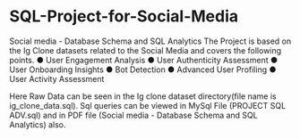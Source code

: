 # SQL-Project-for-Social-Media
Social media - Database Schema and SQL Analytics
The Project is based on the Ig Clone datasets related to the Social Media and covers the following points.
● User Engagement Analysis
● User Authenticity Assessment
● User Onboarding Insights
● Bot Detection
● Advanced User Profiling
● User Activity Assessment

Here Raw Data can be seen in the Ig clone dataset directory(file name is ig_clone_data.sql). 
Sql queries can be viewed in  MySql File (PROJECT SQL ADV.sql) and in PDF file (Social media - Database Schema and SQL Analytics) also.
